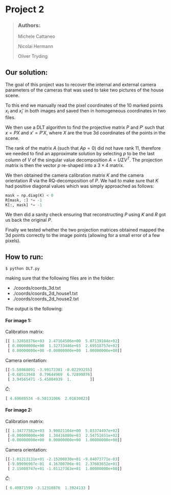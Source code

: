 # Project 2

> ### Authors:
> Michele Cattaneo
> 
> Nicolai Hermann
> 
> Oliver Tryding

## Our solution:

The goal of this project was to recover the internal and external camera parameters of the cameras that was used to take two pictures of the house scene.

To this end we manually read the pixel coordinates of the 10 marked points $x_i$ and $x_i'$ in both images and saved then in homogeneous coordinates in two files.

We then use a DLT algorithm to find the projective matrix $P$ and $P'$ such that $x = PX$ and $x' =P'X$, where $X$ are the true 3d coordinates of the points in the scene.

The rank of the matrix $A$ (such that $Ap=0$) did not have rank 11, therefore we needed to find an approximate solution by selecting $p$ to be the last column of $V$ of the singular value decomposition $A=U\Sigma V^T$. The projection matrix is then the vector $p$ re-shaped into a $3\times 4$ matrix.

We then obtained the camera calibration matrix $K$ and the camera orientation $R$ via the RQ-decomposition of $P$. We had to make sure that $K$ had positive diagonal values which was simply approached as follows:

```python
mask = np.diag(K) < 0
R[mask, :] *= -1
K[:, mask] *= -1 
```

We then did a sanity check ensuring that reconstructing $P$ using $K$ and $R$ got us back the original $P$.

Finally we tested whether the two projection matrices obtained mapped the 3d points correctly to the image points (allowing for a small error of a few pixels).


## How to run:

```shell
$ python DLT.py
```
making sure that the following files are in the folder:

-  ./coords/coords_3d.txt
- ./coords/coords_2d_house1.txt
- ./coords/coords_2d_house2.txt

The output is the following:

#### For image 1:

Calibration matrix:
```python
[[ 1.32850376e+03  2.47164506e+00  5.07139184e+02]
 [ 0.00000000e+00  1.32733446e+03  2.69518757e+02]
 [ 0.00000000e+00 -0.00000000e+00  1.00000000e+00]]
```
Camera orientation:
```python
[[-5.50868091 -3.99172381 -0.02293255]
 [-0.60513948  0.79644969  6.72899876]
 [ 3.94565471 -5.45084939  1.        ]]
```
$\tilde{C}$:
```python
[ 4.69680534 -6.58131086  2.01630823]
```

#### For image 2:

Calibration matrix:
```python
[[ 1.34777582e+03  3.90021104e+00  5.03374497e+02]
 [-0.00000000e+00  1.34416880e+03  2.54751651e+02]
 [-0.00000000e+00  0.00000000e+00  1.00000000e+00]]
```
Camera orientation:
```python
[[-1.01213131e+01 -2.15200830e+01 -9.84073771e-03]
 [-9.09096967e-01  4.16700786e-01  2.37603652e+01]
 [ 2.15008747e+01 -1.01127363e+01  1.00000000e+00]]
```
$\tilde{C}$:
```python
[ 6.40871599 -3.12310876  1.3924133 ]
```